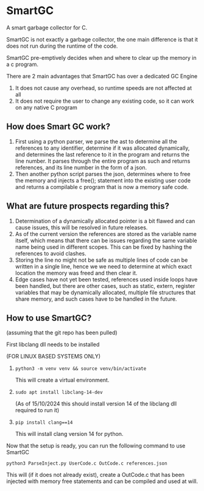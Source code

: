 # SmartGC
A smart garbage collector for C.

SmartGC is not exactly a garbage collector, the one main difference is that it does not 
run during the runtime of the code.

SmartGC pre-emptively decides when and where to clear up the memory in a c program.

There are 2 main advantages that SmartGC has over a dedicated GC Engine

1. It does not cause any overhead, so runtime speeds are not affected at all
2. It does not require the user to change any existing code, so it can work on any native C program

## How does Smart GC work?

1. First using a python parser, we parse the ast to determine all the references to any identifier,
   determine if it was allocated dynamically, and determines the last reference to it in the program
   and returns the line number. It parses through the entire program as such and returns references, 
   and its line number in the form of a json.
2. Then another python script parses the json, determines where to free the memory and injects a free();
   statement into the existing user code and returns a compilable c program that is now a memory safe 
   code.

## What are future prospects regarding this?

1. Determination of a dynamically allocated pointer is a bit flawed and can cause issues, this 
   will be resolved in future releases.
2. As of the current version the references are stored as the variable name itself, which means that 
   there can be issues regarding the same variable name being used in different scopes. This can be fixed 
   by hashing the references to avoid clashes.
3. Storing the line no might not be safe as multiple lines of code can be written in a single line, hence we 
   we need to determine at which exact location the memory was freed and then clear it.
4. Edge cases have not yet been tested, references used inside loops have been handled, but there are other 
   cases, such as static, extern, register variables that may be dynamically allocated, multiple file structures
   that share memory, and such cases have to be handled in the future.

## How to use SmartGC? 
(assuming that the git repo has been pulled)
	
First libclang dll needs to be installed

(FOR LINUX BASED SYSTEMS ONLY)

1. ` python3 -m venv venv && source venv/bin/activate `
    
    This will create a virtual environment.


2. ` sudo apt install libclang-14-dev `

    (As of 15/10/2024 this should install version 14 of the libclang dll required to run it)

3. ` pip install clang==14 `

    This will install clang version 14 for python.


Now that the setup is ready, you can run the following command to use SmartGC

` python3 ParseInject.py UserCode.c OutCode.c references.json `

This will (if it does not already exist), create a OutCode.c that has been injected with memory free statements
and can be compiled and used at will. 

	 



